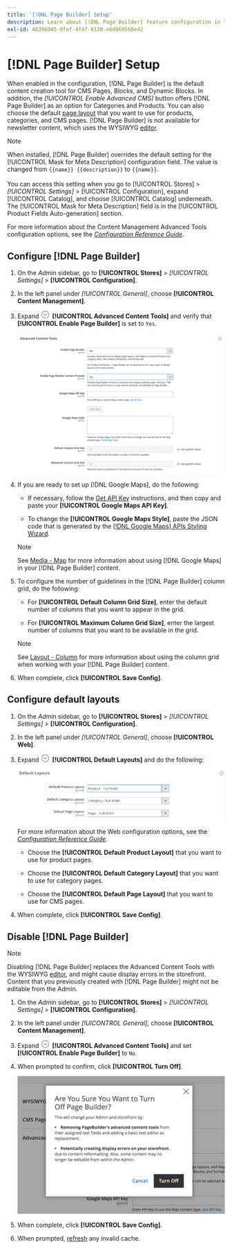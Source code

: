 ```yaml
---
title: '[!DNL Page Builder] Setup'
description: Learn about [!DNL Page Builder] feature configuration in the Admin for Adobe Commerce and Magento Open Source.
exl-id: 48396045-0fef-4f4f-8138-e6d969560e42
---
```

# [!DNL Page Builder] Setup

When enabled in the configuration, [!DNL Page Builder] is the default content creation tool for CMS Pages, Blocks, and Dynamic Blocks. In addition, the _[!UICONTROL Enable Advanced CMS]_ button offers [!DNL Page Builder] as an option for Categories and Products. You can also choose the default [page layout](../content-design/page-layout.md) that you want to use for products, categories, and CMS pages. [!DNL Page Builder] is not available for newsletter content, which uses the WYSIWYG [editor](../content-design/editor.md).

>[!NOTE]
>
>When installed, [!DNL Page Builder] overrides the default setting for the [!UICONTROL Mask for Meta Description] configuration field. The value is changed from `{{name}} {{description}}` to `{{name}}`.
><br><br>
>You can access this setting when you go to [!UICONTROL Stores] > _[!UICONTROL Settings]_ > [!UICONTROL Configuration], expand [!UICONTROL Catalog], and choose [!UICONTROL Catalog] underneath. The [!UICONTROL Mask for Meta Description] field is in the [!UICONTROL Product Fields Auto-generation] section.

For more information about the Content Management Advanced Tools configuration options, see the [_Configuration Reference Guide_](../configuration-reference/general/content-management.md).

## Configure [!DNL Page Builder]

1. On the _Admin_ sidebar, go to **[!UICONTROL Stores]** > _[!UICONTROL Settings]_ > **[!UICONTROL Configuration]**.

1. In the left panel under _[!UICONTROL General]_, choose **[!UICONTROL Content Management]**.

1. Expand ![Expansion selector](../assets/icon-display-expand.png) **[!UICONTROL Advanced Content Tools]** and verify that **[!UICONTROL Enable Page Builder]** is set to `Yes`.

   ![Advanced Content Tools](./assets/content-management-advanced-content-tools.png)<!-- zoom -->

1. If you are ready to set up [!DNL Google Maps], do the following:

   - If necessary, follow the [Get API Key][1] instructions, and then copy and paste your **[!UICONTROL Google Maps API Key]**.

   - To change the **[!UICONTROL Google Maps Style]**, paste the JSON code that is generated by the [[!DNL Google Maps] APIs Styling Wizard][2].

   >[!NOTE]
   >
   >See [Media - Map](map.md) for more information about using [!DNL Google Maps] in your [!DNL Page Builder] content.

1. To configure the number of guidelines in the [!DNL Page Builder] column grid, do the following:

   - For **[!UICONTROL Default Column Grid Size]**, enter the default number of columns that you want to appear in the grid.

   - For **[!UICONTROL Maximum Column Grid Size]**, enter the largest number of columns that you want to be available in the grid.

   >[!NOTE]
   >
   >See [Layout - Column](column.md) for more information about using the column grid when working with your [!DNL Page Builder] content.

1. When complete, click **[!UICONTROL Save Config]**.

## Configure default layouts

1. On the _Admin_ sidebar, go to **[!UICONTROL Stores]** > _[!UICONTROL Settings]_ > **[!UICONTROL Configuration]**.

1. In the left panel under _[!UICONTROL General]_, choose **[!UICONTROL Web]**.

1. Expand ![Expansion selector](../assets/icon-display-expand.png) **[!UICONTROL Default Layouts]** and do the following:

   ![Default Layouts](./assets/web-default-layouts.png)<!-- zoom -->

   For more information about the Web configuration options, see the [_Configuration Reference Guide_](../configuration-reference/general/web.md#default-layouts).

   - Choose the **[!UICONTROL Default Product Layout]** that you want to use for product pages.

   - Choose the **[!UICONTROL Default Category Layout]** that you want to use for category pages.

   - Choose the **[!UICONTROL Default Page Layout]** that you want to use for CMS pages.

1. When complete, click **[!UICONTROL Save Config]**.

## Disable [!DNL Page Builder]

>[!NOTE]
>
>Disabling [!DNL Page Builder] replaces the Advanced Content Tools with the WYSIWYG [editor](../content-design/editor.md), and might cause display errors in the storefront. Content that you previously created with [!DNL Page Builder] might not be editable from the Admin.

1. On the _Admin_ sidebar, go to **[!UICONTROL Stores]** > _[!UICONTROL Settings]_ > **[!UICONTROL Configuration]**.

1. In the left panel under _[!UICONTROL General]_, choose **[!UICONTROL Content Management]**.

1. Expand ![Expansion selector](../assets/icon-display-expand.png) **[!UICONTROL Advanced Content Tools]** and set **[!UICONTROL Enable Page Builder]** to `No`.

1. When prompted to confirm, click **[!UICONTROL Turn Off]**.

   ![Turn off [!DNL Page Builder] - confirm](./assets/disable-page-builder-popup.png)<!-- zoom -->

1. When complete, click **[!UICONTROL Save Config]**.

1. When prompted, [refresh](../systems/cache-management.md) any invalid cache.

[1]: https://developers.google.com/maps/documentation/javascript/get-api-key
[2]: https://mapstyle.withgoogle.com/
